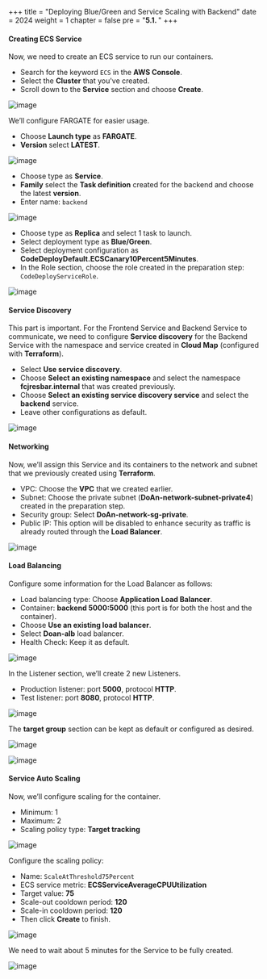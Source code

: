 +++
title = "Deploying Blue/Green and Service Scaling with Backend"
date = 2024
weight = 1
chapter = false
pre = "<b>5.1. </b>"
+++

#### Creating ECS Service

Now, we need to create an ECS service to run our containers.

- Search for the keyword `ECS` in the **AWS Console**.
- Select the **Cluster** that you've created.
- Scroll down to the **Service** section and choose **Create**.

![image](/images/5-ecs-service/5.1.1.png)

We’ll configure FARGATE for easier usage.

- Choose **Launch type** as **FARGATE**.
- **Version** select **LATEST**.

![image](/images/5-ecs-service/5.1.2.png)

- Choose type as **Service**.
- **Family** select the **Task definition** created for the backend and choose the latest **version**.
- Enter name: `backend`

![image](/images/5-ecs-service/5.1.3.png)

- Choose type as **Replica** and select 1 task to launch.
- Select deployment type as **Blue/Green**.
- Select deployment configuration as **CodeDeployDefault.ECSCanary10Percent5Minutes**.
- In the Role section, choose the role created in the preparation step: `CodeDeployServiceRole`.

![image](/images/5-ecs-service/5.1.4.png)

#### Service Discovery

This part is important. For the Frontend Service and Backend Service to communicate, we need to configure **Service discovery** for the Backend Service with the namespace and service created in **Cloud Map** (configured with **Terraform**).

- Select **Use service discovery**.
- Choose **Select an existing namespace** and select the namespace **fcjresbar.internal** that was created previously.
- Choose **Select an existing service discovery service** and select the **backend** service.
- Leave other configurations as default.

![image](/images/5-ecs-service/5.1.5.png)

#### Networking

Now, we’ll assign this Service and its containers to the network and subnet that we previously created using **Terraform**.

- VPC: Choose the **VPC** that we created earlier.
- Subnet: Choose the private subnet (**DoAn-network-subnet-private4**) created in the preparation step.
- Security group: Select **DoAn-network-sg-private**.
- Public IP: This option will be disabled to enhance security as traffic is already routed through the **Load Balancer**.

![image](/images/5-ecs-service/5.1.6.png)

#### Load Balancing

Configure some information for the Load Balancer as follows:

- Load balancing type: Choose **Application Load Balancer**.
- Container: **backend 5000:5000** (this port is for both the host and the container).
- Choose **Use an existing load balancer**.
- Select **Doan-alb** load balancer.
- Health Check: Keep it as default.

![image](/images/5-ecs-service/5.1.7.png)

In the Listener section, we’ll create 2 new Listeners.

- Production listener: port **5000**, protocol **HTTP**.
- Test listener: port **8080**, protocol **HTTP**.

![image](/images/5-ecs-service/5.1.8.png)

The **target group** section can be kept as default or configured as desired.

![image](/images/5-ecs-service/5.1.9.png)

![image](/images/5-ecs-service/5.1.10.png)

#### Service Auto Scaling

Now, we’ll configure scaling for the container.

- Minimum: 1
- Maximum: 2
- Scaling policy type: **Target tracking**

![image](/images/5-ecs-service/5.1.11.png)

Configure the scaling policy:

- Name: `ScaleAtThreshold75Percent`
- ECS service metric: **ECSServiceAverageCPUUtilization**
- Target value: **75**
- Scale-out cooldown period: **120**
- Scale-in cooldown period: **120**
- Then click **Create** to finish.

![image](/images/5-ecs-service/5.1.12.png)

We need to wait about 5 minutes for the Service to be fully created.

![image](/images/5-ecs-service/5.1.13.png)
